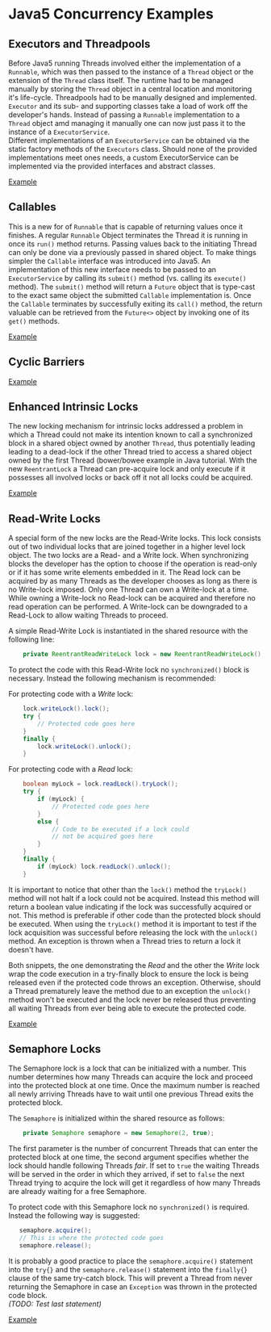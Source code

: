 Java5 Concurrency Examples
==========================

## Executors and Threadpools
Before Java5 running Threads involved either the implementation of a `Runnable`, which was then passed to the instance
of a `Thread` object or the extension of the `Thread` class itself. The runtime had to be managed manually by storing
the `Thread` object in a central location and monitoring it's life-cycle. Threadpools had to be manually designed
and implemented. `Executor` and its sub- and supporting classes take a load of work off the developer's hands. Instead
of passing a `Runnable` implementation to a `Thread` object amd managing it manually one can now just pass it to
the instance of a `ExecutorService`.  
Different implementations of an `ExecutorService` can be obtained via the static factory methods of the `Executors`
class. Should none of the provided implementations meet ones needs, a custom ExecutorService can be implemented via
the provided interfaces and abstract classes.

[Example](ExampleExecutor.java)

## Callables
This is a new for of `Runnable` that is capable of returning values once it finishes. A regular `Runnable` Object
terminates the Thread it is running in once its `run()` method returns. Passing values back to the initiating Thread
can only be done via a previously passed in shared object. To make things simpler the `Callable` interface was 
introduced into Java5. An implementation of this new interface needs to be passed to an `ExecutorService` by calling
its `submit()` method (vs. calling its `execute()` method). The `submit()` method will return a `Future` object that
is type-cast to the exact same object the submitted `Callable` implementation is. Once the `Callable` terminates by
successfully exiting its `call()` method, the return valuable can be retrieved from the `Future<>` object by invoking
one of its `get()` methods.

[Example](ExampleCallable.java)

## Cyclic Barriers
[Example](ExampleCyclicBarrier.java)

## Enhanced Intrinsic Locks
The new locking mechanism for intrinsic locks addressed a problem in which a Thread could not make its intention known
to call a synchronized block in a shared object owned by another `Thread`, thus potentially leading leading to a
dead-lock if the other Thread tried to access a shared object owned by the first Thread (bower/bowee example in Java
tutorial. With the new `ReentrantLock` a Thread can pre-acquire lock and only execute if it possesses all involved locks
or back off it not all locks could be acquired. 

[Example](ExampleLock.java)

## Read-Write Locks
A special form of the new locks are the Read-Write locks. This lock consists out of two individual locks that are joined
together in a higher level lock object. The two locks are a Read- and a Write lock. When synchronizing blocks the
developer has the option to choose if the operation is read-only or if it has some write elements embedded in it. The
Read lock can be acquired by as many Threads as the developer chooses as long as there is no Write-lock imposed. Only
one Thread can own a Write-lock at a time. While owning a Write-lock no Read-lock can be acquired and therefore no read
operation can be performed. A Write-lock can be downgraded to a Read-Lock to allow waiting Threads to proceed.

A simple Read-Write Lock is instantiated in the shared resource with the following line:  
  
```java
    private ReentrantReadWriteLock lock = new ReentrantReadWriteLock();
```  
  
To protect the code with this Read-Write lock no `synchronized()` block is necessary. Instead the following mechanism
is recommended:

For protecting code with a _Write_ lock:  
```java
    lock.writeLock().lock();
    try {
        // Protected code goes here
    }
    finally {
        lock.writeLock().unlock();
    }
```
  
For protecting code with a _Read_ lock:  
```java
    boolean myLock = lock.readLock().tryLock();
    try {
        if (myLock) {
            // Protected code goes here
        }
        else {
            // Code to be executed if a lock could
            // not be acquired goes here
        }
    }
    finally {
        if (myLock) lock.readLock().unlock();
    }
```  
  
It is important to notice that other than the `lock()` method the `tryLock()` method will not halt if a lock could not
be acquired. Instead this method will return a boolean value indicating if the lock was successfully acquired or not.
This method is preferable if other code than the protected block should be executed. When using the `tryLock()` method
it is important to test if the lock acquisition was successful before releasing the lock with the `unlock()` method.
An exception is thrown when a Thread tries to return a lock it doesn't have.  
  
Both snippets, the one demonstrating the _Read_ and the other the _Write_ lock wrap the code execution in a try-finally 
block to ensure the lock is being released even if the protected code throws an exception. Otherwise, should a Thread
prematurely leave the method due to an exception the `unlock()` method won't be executed and the lock never be released
thus preventing all waiting Threads from ever being able to execute the protected code.

[Example](ExampleLockReadWrite.java)

## Semaphore Locks
The Semaphore lock is a lock that can be initialized with a number. This number determines how many Threads can acquire
the lock and proceed into the protected block at one time. Once the maximum number is reached all newly arriving
Threads have to wait until one previous Thread exits the protected block.

The `Semaphore` is initialized within the shared resource as follows:
  
```java
    private Semaphore semaphore = new Semaphore(2, true);
```
  
The first parameter is the number of concurrent Threads that can enter the protected block at one time, the
second argument specifies whether the lock should handle following Threads _fair_. If set to `true` the waiting Threads
will be served in the order in which they arrived, if set to `false` the next Thread trying to acquire the lock will 
get it regardless of how many Threads are already waiting for a free Semaphore.
  
To protect code with this Semaphore lock no `synchronized()` is required. Instead the following way is suggested:
  
```java
   semaphore.acquire();
   // This is where the protected code goes
   semaphore.release();
```
  
It is probably a good practice to place the `semaphore.acquire()` statement into the `try{}` and the 
`semaphore.release()` statement into the `finally{}` clause of the same try-catch block. This will prevent a Thread from 
never returning the Semaphore in case an `Exception` was thrown in the protected code block.  
_(TODO: Test last statement)_   

[Example](ExampleSemaphore.java)
